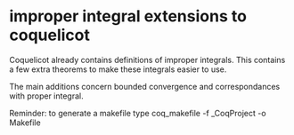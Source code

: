 # improper integral extensions to coquelicot

Coquelicot already contains definitions of improper integrals.  This contains
a few extra theorems to make these integrals easier to use.

The main additions concern bounded convergence and correspondances with
proper integral.

Reminder: to generate a makefile type coq_makefile -f _CoqProject -o Makefile
